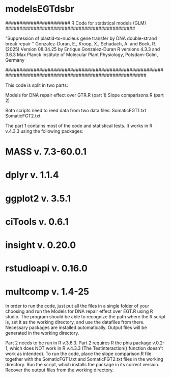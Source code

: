 # modelsEGTdsbr
####################### R Code for statistical models (GLM) ############################################## 

"Suppression of plastid-to-nucleus gene transfer by DNA double-strand break repair "
Gonzalez-Duran, E., Kroop, X., Schadach, A. and Bock, R. (2025)
Version 08.04.25 by Enrique Gonzalez-Duran
R versions 4.3.3 and 3.6.3 
Max Planck Institute of Molecular Plant Physiology, Potsdam-Golm, Germany

##########################################################################################################

This code is split in two parts:

Models for DNA repair effect over GTR.R (part 1)
Slope comparisons.R (part 2)

Both scripts need to reed data from two data files:
SomaticFGT1.txt 
SomaticFGT2.txt

The part 1 contains most of the code and statistical tests. It works in R v.4.3.3 using the following packages:

# MASS        v. 7.3-60.0.1
# dplyr       v. 1.1.4
# ggplot2     v. 3.5.1
# ciTools     v. 0.6.1
# insight     v. 0.20.0
# rstudioapi  v. 0.16.0
# multcomp    v. 1.4-25

In order to run the code, just put all the files in a single folder of your choosing and run the Models for DNA repair effect over EGT.R using R studio. The program should be able to recognize the path where the R script is, set it as the working directory, and use the datafiles from there. Necessary packages are installed automatically. Output files will be generated in the working directory.

Part 2 needs to be run in R v.3.6.3. Part 2 requires R the phia package v.0.2-1, which does NOT work in R v.4.3.3 (The Testinteraction() function doesn't work as intended). 
To run the code, place the slope comparison.R file together with the SomaticFGT1.txt and SomaticFGT2.txt files in the working directory. Run the script, which installs the package in its correct version. Recover the output files from the working directory.
